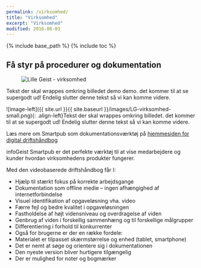 ```yaml
---
permalink: /virksomhed/
title: "Virksomhed"
excerpt: "Virksomhed"
modified: 2016-08-03
---
```


{% include base_path %}
{% include toc %}

## Få styr på procedurer og dokumentation

<figure>
  <img src="{{ base_path }}/images/LG-virksomhed-small.png" alt="Lille Geist - virksomhed">
</figure>

Tekst der skal wrappes omkring billedet demo demo. det kommer til at se supergodt ud! Endelig slutter denne tekst så vi kan komme videre.

![image-left]({{ site.url }}{{ site.baseurl }}/images/LG-virksomhed-small.png){: .align-left}Tekst der skal wrappes omkring billedet. det kommer til at se supergodt ud! Endelig slutter denne tekst så vi kan komme videre.

Læs mere om Smartpub som dokumentationsværktøj på [hjemmesiden for digital driftshåndbog](www.digitaldriftshåndbog.dk)

infoGeist Smartpub er det perfekte værktøj til at vise medarbejdere og kunder hvordan virksomhedens produkter fungerer.

Med den videobaserede driftshåndbog får I:

- Hjælp til stærkt fokus på korrekte arbejdsgange
- Dokumentation som offline medie – ingen afhængighed af internetforbindelse
- Visuel identifikation af opgaveløsning vha. video
- Færre fejl og bedre kvalitet i opgaveløsningen
- Fastholdelse af højt vidensniveau og overdragelse af viden
- Genbrug af viden i forskellig sammenhæng og til forskellige målgrupper
- Differentiering i forhold til konkurrenter
- Også for brugerne er der en række fordele:
- Materialet er tilpasset skærmstørrelse og enhed (tablet, smartphone)
- Det er nemt at søge og orientere sig i dokumentationen
- Den nyeste version bliver hurtigere tilgængelig
- Der er mulighed for noter og bogmærker
